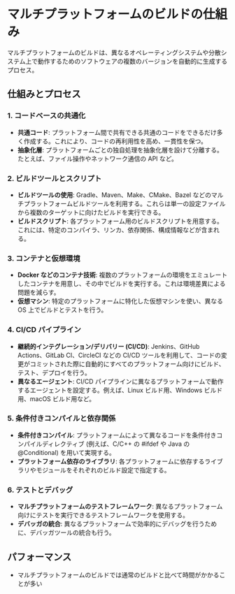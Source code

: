# マルチプラットフォームのビルドの仕組み

マルチプラットフォームのビルドは、異なるオペレーティングシステムや分散システム上で動作するためのソフトウェアの複数のバージョンを自動的に生成するプロセス。

## 仕組みとプロセス

### 1. コードベースの共通化

- **共通コード**: プラットフォーム間で共有できる共通のコードをできるだけ多く作成する。これにより、コードの再利用性を高め、一貫性を保つ。
- **抽象化層**: プラットフォームごとの独自処理を抽象化層を設けて分離する。たとえば、ファイル操作やネットワーク通信の API など。

### 2. ビルドツールとスクリプト

- **ビルドツールの使用**: Gradle、Maven、Make、CMake、Bazel などのマルチプラットフォームビルドツールを利用する。これらは単一の設定ファイルから複数のターゲットに向けたビルドを実行できる。
- **ビルドスクリプト**: 各プラットフォーム用のビルドスクリプトを用意する。これには、特定のコンパイラ、リンカ、依存関係、構成情報などが含まれる。

### 3. コンテナと仮想環境

- **Docker などのコンテナ技術**: 複数のプラットフォームの環境をエミュレートしたコンテナを用意し、その中でビルドを実行する。これは環境差異による問題を減らす。
- **仮想マシン**: 特定のプラットフォームに特化した仮想マシンを使い、異なる OS 上でビルドとテストを行う。

### 4. CI/CD パイプライン

- **継続的インテグレーション/デリバリー (CI/CD)**: Jenkins、GitHub Actions、GitLab CI、CircleCI などの CI/CD ツールを利用して、コードの変更がコミットされた際に自動的にすべてのプラットフォーム向けにビルド、テスト、デプロイを行う。
- **異なるエージェント**: CI/CD パイプラインに異なるプラットフォームで動作するエージェントを設定する。例えば、Linux ビルド用、Windows ビルド用、macOS ビルド用など。

### 5. 条件付きコンパイルと依存関係

- **条件付きコンパイル**: プラットフォームによって異なるコードを条件付きコンパイルディレクティブ (例えば、C/C++ の #ifdef や Java の @Conditional) を用いて実現する。
- **プラットフォーム依存のライブラリ**: 各プラットフォームに依存するライブラリやモジュールをそれぞれのビルド設定で指定する。

### 6. テストとデバッグ

- **マルチプラットフォームのテストフレームワーク**: 異なるプラットフォーム向けにテストを実行できるテストフレームワークを使用する。
- **デバッガの統合**: 異なるプラットフォームで効率的にデバッグを行うために、デバッガツールの統合も行う。

## パフォーマンス

- マルチプラットフォームのビルドでは通常のビルドと比べて時間がかかることが多い
